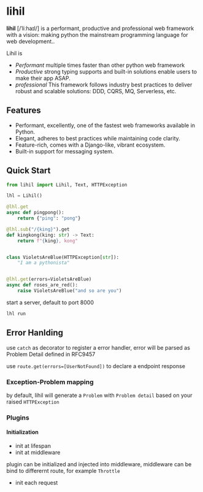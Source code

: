 # lihil

**lihil** [/ˈliːhaɪl/] is a performant, productive and professional web framework with a vision: making python the mainstream programming language for web development..


Lihil is 

- *Performant* multiple times faster than other python web framework 
- *Productive* strong typing supports and built-in solutions enable users to make their app ASAP.
- *professional* This framework follows industry best practices to deliver robust and scalable solutions: DDD, CQRS, MQ, Serverless, etc.


## Features

- Performant, excellently, one of the fastest web frameworks available in Python.
- Elegant, adheres to best practices while maintaining code clarity.
- Feature-rich, comes with a Django-like, vibrant ecosystem.
- Built-in support for messaging system. 


## Quick Start

```python
from lihil import Lihil, Text, HTTPException

lhl = Lihil()

@lhl.get
async def pingpong():
    return {"ping": "pong"}

@lhl.sub("/{king}").get
def kingkong(king: str) -> Text:
    return f"{king}, kong"


class VioletsAreBlue(HTTPException[str]):
    "I am a pythonista"


@lhl.get(errors=VioletsAreBlue)
async def roses_are_red():
    raise VioletsAreBlue("and so are you")

```

start a server, default to port 8000
```bash
lhl run
```

## Error Hanlding

use `catch` as decorator to register a error handler, error will be parsed as Problem Detail defined in RFC9457

use `route.get(errors=[UserNotFound])` to declare a endpoint response


### Exception-Problem mapping

by default, lihil will generate a `Problem` with `Problem detail` based on your raised `HTTPException`



### Plugins

#### Initialization

- init at lifespan
- init at middleware

plugin can be initialized and injected into middleware,
middleware can be bind to differernt route, 
for example `Throttle`

- init each request
